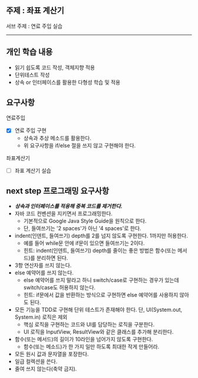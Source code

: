 ## 주제 : 좌표 계산기
서브 주제 : 연료 주입 실습

---
## 개인 학습 내용
- 읽기 쉽도록 코드 작성, 객체지향 적용
- 단위테스트 작성
- 상속 or 인터페이스를 활용한 다형성 학습 및 적용

## 요구사항
연료주입
- [x] 연료 주입 구현
  - 상속과 추상 메소드를 활용한다.
  - 위 요구사항을 if/else 절을 쓰지 않고 구현해야 한다.

좌표계산기
- [ ] 좌표 계산기 실습


## next step 프로그래밍 요구사항
- _**상속과 인터페이스를 적용해 중복 코드를 제거한다.**_
- 자바 코드 컨벤션을 지키면서 프로그래밍한다.
  - 기본적으로 Google Java Style Guide을 원칙으로 한다.
  - 단, 들여쓰기는 '2 spaces'가 아닌 '4 spaces'로 한다.
- indent(인덴트, 들여쓰기) depth를 2를 넘지 않도록 구현한다. 1까지만 허용한다.
  - 예를 들어 while문 안에 if문이 있으면 들여쓰기는 2이다.
  - 힌트: indent(인덴트, 들여쓰기) depth를 줄이는 좋은 방법은 함수(또는 메서드)를 분리하면 된다.
- 3항 연산자를 쓰지 않는다.
- else 예약어를 쓰지 않는다.
  - else 예약어를 쓰지 말라고 하니 switch/case로 구현하는 경우가 있는데 switch/case도 허용하지 않는다.
  - 힌트: if문에서 값을 반환하는 방식으로 구현하면 else 예약어를 사용하지 않아도 된다.
- 모든 기능을 TDD로 구현해 단위 테스트가 존재해야 한다. 단, UI(System.out, System.in) 로직은 제외
  - 핵심 로직을 구현하는 코드와 UI를 담당하는 로직을 구분한다.
  - UI 로직을 InputView, ResultView와 같은 클래스를 추가해 분리한다.
- 함수(또는 메서드)의 길이가 10라인을 넘어가지 않도록 구현한다.
  - 함수(또는 메소드)가 한 가지 일만 하도록 최대한 작게 만들어라.
- 모든 원시 값과 문자열을 포장한다.
- 일급 컬렉션을 쓴다.
- 줄여 쓰지 않는다(축약 금지).